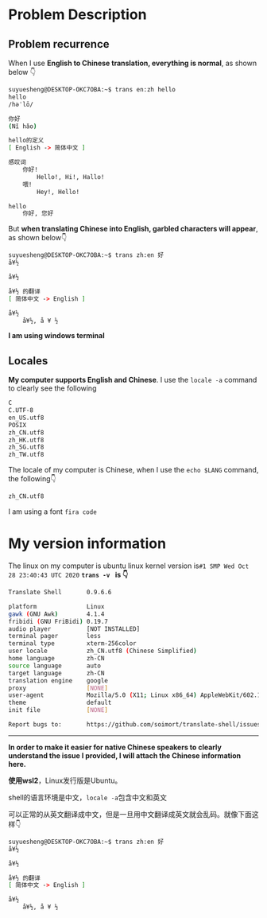 # Problem Description 
## Problem recurrence 
When I use **English to Chinese translation, everything is normal**, as shown below 👇 
```bash
suyuesheng@DESKTOP-OKC7OBA:~$ trans en:zh hello
hello
/həˈlō/

你好
(Nǐ hǎo)

hello的定义
[ English -> 简体中文 ]

感叹词
    你好!
        Hello!, Hi!, Hallo!
    喂!
        Hey!, Hello!

hello
    你好, 您好
```
But **when translating Chinese into English, garbled characters will appear**, as shown below👇
```bash
suyuesheng@DESKTOP-OKC7OBA:~$ trans zh:en 好
å¥½

å¥½

å¥½ 的翻译
[ 简体中文 -> English ]

å¥½
    å¥½, å ¥ ½
```
**I am using windows terminal** 

## Locales

**My computer supports English and Chinese**. I use the `locale -a` command to clearly see the following 

```bash
C
C.UTF-8
en_US.utf8
POSIX
zh_CN.utf8
zh_HK.utf8
zh_SG.utf8
zh_TW.utf8
```
The locale of my computer is Chinese, when I use the `echo $LANG` command, the following👇
```bash
zh_CN.utf8
```
I am using a font `fira code`
# My version information 
The linux on my computer is ubuntu 
linux kernel version is`#1 SMP Wed Oct 28 23:40:43 UTC 2020`
**`trans -v ` is 👇**

```bash
Translate Shell       0.9.6.6

platform              Linux
gawk (GNU Awk)        4.1.4
fribidi (GNU FriBidi) 0.19.7
audio player          [NOT INSTALLED]
terminal pager        less
terminal type         xterm-256color
user locale           zh_CN.utf8 (Chinese Simplified)
home language         zh-CN
source language       auto
target language       zh-CN
translation engine    google
proxy                 [NONE]
user-agent            Mozilla/5.0 (X11; Linux x86_64) AppleWebKit/602.1 (KHTML, like Gecko) Version/8.0 Safari/602.1 Epiphany/3.18.2
theme                 default
init file             [NONE]

Report bugs to:       https://github.com/soimort/translate-shell/issues
```

---

**In order to make it easier for native Chinese speakers to clearly understand the issue I provided, I will attach the Chinese information here.**

**使用wsl2**，Linux发行版是Ubuntu。

shell的语言环境是中文，`locale -a`包含中文和英文

可以正常的从英文翻译成中文，但是一旦用中文翻译成英文就会乱码。就像下面这样👇

```bash
suyuesheng@DESKTOP-OKC7OBA:~$ trans zh:en 好
å¥½

å¥½

å¥½ 的翻译
[ 简体中文 -> English ]

å¥½
    å¥½, å ¥ ½
```

